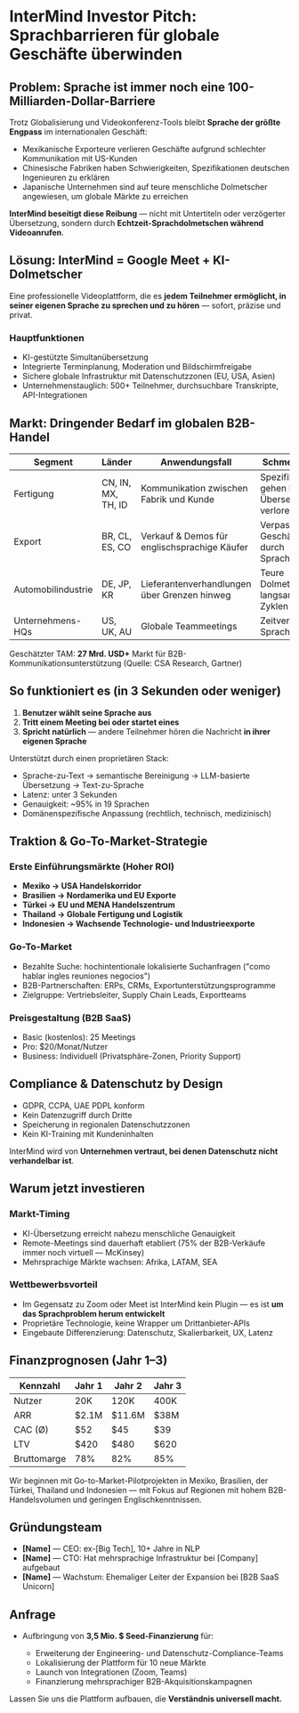 # InterMind Investor Pitch: Sprachbarrieren für globale Geschäfte überwinden

## Problem: Sprache ist immer noch eine 100-Milliarden-Dollar-Barriere

Trotz Globalisierung und Videokonferenz-Tools bleibt **Sprache der größte Engpass** im internationalen Geschäft:

- Mexikanische Exporteure verlieren Geschäfte aufgrund schlechter Kommunikation mit US-Kunden
- Chinesische Fabriken haben Schwierigkeiten, Spezifikationen deutschen Ingenieuren zu erklären
- Japanische Unternehmen sind auf teure menschliche Dolmetscher angewiesen, um globale Märkte zu erreichen

**InterMind beseitigt diese Reibung** — nicht mit Untertiteln oder verzögerter Übersetzung, sondern durch **Echtzeit-Sprachdolmetschen während Videoanrufen**.

## Lösung: InterMind = Google Meet + KI-Dolmetscher

Eine professionelle Videoplattform, die es **jedem Teilnehmer ermöglicht, in seiner eigenen Sprache zu sprechen und zu hören** — sofort, präzise und privat.

### Hauptfunktionen

- KI-gestützte Simultanübersetzung
- Integrierte Terminplanung, Moderation und Bildschirmfreigabe
- Sichere globale Infrastruktur mit Datenschutzzonen (EU, USA, Asien)
- Unternehmenstauglich: 500+ Teilnehmer, durchsuchbare Transkripte, API-Integrationen

## Markt: Dringender Bedarf im globalen B2B-Handel

| Segment        | Länder             | Anwendungsfall                           | Schmerzpunkt                        |
| -------------- | ------------------ | ---------------------------------------- | ----------------------------------- |
| Fertigung      | CN, IN, MX, TH, ID | Kommunikation zwischen Fabrik und Kunde  | Spezifikationen gehen in der Übersetzung verloren |
| Export         | BR, CL, ES, CO     | Verkauf & Demos für englischsprachige Käufer | Verpasste Geschäfte durch Sprachbarrieren |
| Automobilindustrie | DE, JP, KR     | Lieferantenverhandlungen über Grenzen hinweg | Teure Dolmetscher, langsame Zyklen |
| Unternehmens-HQs | US, UK, AU       | Globale Teammeetings                     | Zeitverlust beim Sprachwechsel      |

Geschätzter TAM: **27 Mrd. USD+** Markt für B2B-Kommunikationsunterstützung (Quelle: CSA Research, Gartner)

## So funktioniert es (in 3 Sekunden oder weniger)

1. **Benutzer wählt seine Sprache aus**
2. **Tritt einem Meeting bei oder startet eines**
3. **Spricht natürlich** — andere Teilnehmer hören die Nachricht **in ihrer eigenen Sprache**

Unterstützt durch einen proprietären Stack:

- Sprache-zu-Text → semantische Bereinigung → LLM-basierte Übersetzung → Text-zu-Sprache
- Latenz: unter 3 Sekunden
- Genauigkeit: \~95% in 19 Sprachen
- Domänenspezifische Anpassung (rechtlich, technisch, medizinisch)

## Traktion & Go-To-Market-Strategie

### Erste Einführungsmärkte (Hoher ROI)

- **Mexiko → USA Handelskorridor**
- **Brasilien → Nordamerika und EU Exporte**
- **Türkei → EU und MENA Handelszentrum**
- **Thailand → Globale Fertigung und Logistik**
- **Indonesien → Wachsende Technologie- und Industrieexporte**

### Go-To-Market

- Bezahlte Suche: hochintentionale lokalisierte Suchanfragen ("como hablar ingles reuniones negocios")
- B2B-Partnerschaften: ERPs, CRMs, Exportunterstützungsprogramme
- Zielgruppe: Vertriebsleiter, Supply Chain Leads, Exportteams

### Preisgestaltung (B2B SaaS)

- Basic (kostenlos): 25 Meetings
- Pro: \$20/Monat/Nutzer
- Business: Individuell (Privatsphäre-Zonen, Priority Support)

## Compliance & Datenschutz by Design

- GDPR, CCPA, UAE PDPL konform
- Kein Datenzugriff durch Dritte
- Speicherung in regionalen Datenschutzzonen
- Kein KI-Training mit Kundeninhalten

InterMind wird von **Unternehmen vertraut, bei denen Datenschutz nicht verhandelbar ist**.

## Warum jetzt investieren

### Markt-Timing

- KI-Übersetzung erreicht nahezu menschliche Genauigkeit
- Remote-Meetings sind dauerhaft etabliert (75% der B2B-Verkäufe immer noch virtuell — McKinsey)
- Mehrsprachige Märkte wachsen: Afrika, LATAM, SEA

### Wettbewerbsvorteil

- Im Gegensatz zu Zoom oder Meet ist InterMind kein Plugin — es ist **um das Sprachproblem herum entwickelt**
- Proprietäre Technologie, keine Wrapper um Drittanbieter-APIs
- Eingebaute Differenzierung: Datenschutz, Skalierbarkeit, UX, Latenz

## Finanzprognosen (Jahr 1–3)

| Kennzahl     | Jahr 1 | Jahr 2  | Jahr 3 |
| ------------ | ------ | ------- | ------ |
| Nutzer       | 20K    | 120K    | 400K   |
| ARR          | \$2.1M | \$11.6M | \$38M  |
| CAC (Ø)     | \$52   | \$45    | \$39   |
| LTV          | \$420  | \$480   | \$620  |
| Bruttomarge  | 78%    | 82%     | 85%    |

Wir beginnen mit Go-to-Market-Pilotprojekten in Mexiko, Brasilien, der Türkei, Thailand und Indonesien — mit Fokus auf Regionen mit hohem B2B-Handelsvolumen und geringen Englischkenntnissen.

## Gründungsteam

- **\[Name]** — CEO: ex-\[Big Tech], 10+ Jahre in NLP
- **\[Name]** — CTO: Hat mehrsprachige Infrastruktur bei \[Company] aufgebaut
- **\[Name]** — Wachstum: Ehemaliger Leiter der Expansion bei \[B2B SaaS Unicorn]

## Anfrage

- Aufbringung von **3,5 Mio. $ Seed-Finanzierung** für:

  - Erweiterung der Engineering- und Datenschutz-Compliance-Teams
  - Lokalisierung der Plattform für 10 neue Märkte
  - Launch von Integrationen (Zoom, Teams)
  - Finanzierung mehrsprachiger B2B-Akquisitionskampagnen

Lassen Sie uns die Plattform aufbauen, die **Verständnis universell macht.**